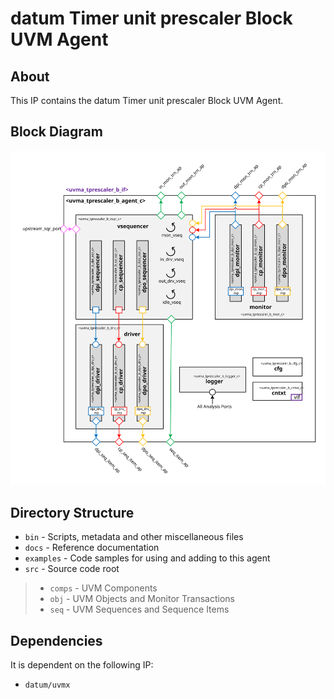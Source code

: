 # datum Timer unit prescaler Block UVM Agent


## About
This IP contains the datum Timer unit prescaler Block UVM Agent.


## Block Diagram
![alt text](./docs/agent_block_diagram.svg "Timer unit prescaler Block UVM Agent Block Diagram")

## Directory Structure
* `bin` - Scripts, metadata and other miscellaneous files
* `docs` - Reference documentation
* `examples` - Code samples for using and adding to this agent
* `src` - Source code root

> * `comps` - UVM Components
> * `obj` - UVM Objects and Monitor Transactions
> * `seq` - UVM Sequences and Sequence Items


## Dependencies
It is dependent on the following IP:

* `datum/uvmx`